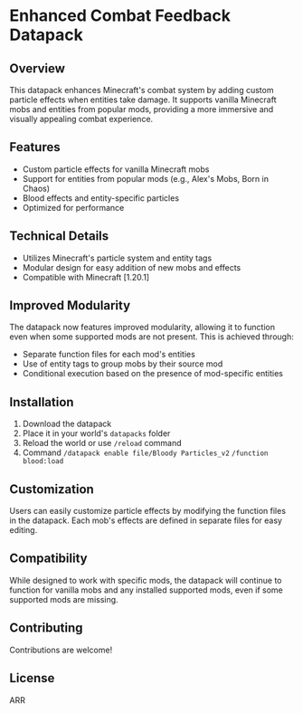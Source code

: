 # Enhanced Combat Feedback Datapack

## Overview
This datapack enhances Minecraft's combat system by adding custom particle effects when entities take damage. It supports vanilla Minecraft mobs and entities from popular mods, providing a more immersive and visually appealing combat experience.

## Features
- Custom particle effects for vanilla Minecraft mobs
- Support for entities from popular mods (e.g., Alex's Mobs, Born in Chaos)
- Blood effects and entity-specific particles
- Optimized for performance

## Technical Details
- Utilizes Minecraft's particle system and entity tags
- Modular design for easy addition of new mobs and effects
- Compatible with Minecraft [1.20.1]

## Improved Modularity
The datapack now features improved modularity, allowing it to function even when some supported mods are not present. This is achieved through:
- Separate function files for each mod's entities
- Use of entity tags to group mobs by their source mod
- Conditional execution based on the presence of mod-specific entities

## Installation
1. Download the datapack
2. Place it in your world's `datapacks` folder
3. Reload the world or use `/reload` command
4. Command  `/datapack enable file/Bloody Particles_v2`
            `/function blood:load`

## Customization
Users can easily customize particle effects by modifying the function files in the datapack. Each mob's effects are defined in separate files for easy editing.

## Compatibility
While designed to work with specific mods, the datapack will continue to function for vanilla mobs and any installed supported mods, even if some supported mods are missing.

## Contributing
Contributions are welcome!

## License
ARR